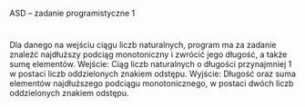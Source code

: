 ASD – zadanie programistyczne 1
#
Dla danego na wejściu ciągu liczb naturalnych, program ma za zadanie znaleźć najdłuższy podciąg monotoniczny i zwrócić jego długość, a także sumę elementów. 
Wejście: Ciąg liczb naturalnych o długości przynajmniej 1 w postaci liczb oddzielonych znakiem odstępu. 
Wyjście: Długość oraz suma elementów najdłuższego podciągu monotonicznego, w postaci dwóch liczb oddzielonych znakiem odstępu.
